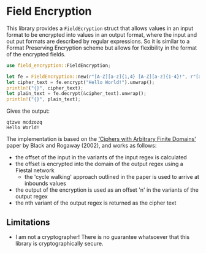 # Field Encryption

This library provides a `FieldEcryption` struct that allows values in an input format to be encrypted into values in an output format, where the input and out put formats are described by regular expressions. So it is similar to a Format Preserving Encryption scheme but allows for flexibility in the format of the encrypted fields.  

```rust
use field_encryption::FieldEncryption;

let fe = FieldEncryption::new(r"[A-Z][a-z]{1,4} [A-Z][a-z]{1-4}!", r"[a-z]{5} [a-z]{7}", &[0;32]).unwrap();
let cipher_text = fe.encrypt("Hello World!").unwrap();
println!("{}", cipher_text);
let plain_text = fe.decrypt(&cipher_text).unwrap(); 
println!("{}", plain_text);
```

Gives the output:
```text
qtzwe mcdzozq
Hello World!
```

The implementation is based on the ['Ciphers with Arbitrary Finite Domains'](https://www.cs.ucdavis.edu/~rogaway/papers/subset.pdf) paper by Black and Rogaway (2002), and works as follows:

- the offset of the input in the variants of the input regex is calculated 
- the offset is encrypted into the domain of the output regex using a Fiestal network
  - the 'cycle walking' approach outlined in the paper is used to arrive at inbounds values
- the output of the encryption is used as an offset 'n' in the variants of the output regex
- the nth variant of the output regex is returned as the cipher text

## Limitations
- I am not a cryptographer! There is no guarantee whatsoever that this library is cryptographically secure.
